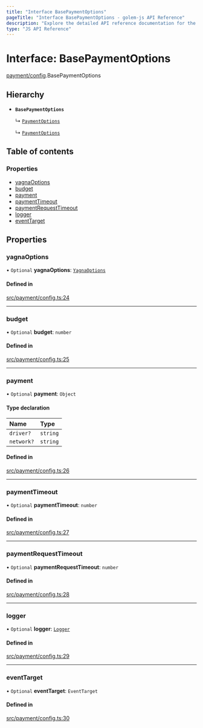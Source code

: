 ```yaml
---
title: "Interface BasePaymentOptions"
pageTitle: "Interface BasePaymentOptions - golem-js API Reference"
description: "Explore the detailed API reference documentation for the Interface BasePaymentOptions within the golem-js SDK for the Golem Network."
type: "JS API Reference"
---
```

# Interface: BasePaymentOptions

[payment/config](../modules/payment_config).BasePaymentOptions

## Hierarchy

- **`BasePaymentOptions`**

  ↳ [`PaymentOptions`](payment_payments.PaymentOptions)

  ↳ [`PaymentOptions`](payment_service.PaymentOptions)

## Table of contents

### Properties

- [yagnaOptions](payment_config.BasePaymentOptions#yagnaoptions)
- [budget](payment_config.BasePaymentOptions#budget)
- [payment](payment_config.BasePaymentOptions#payment)
- [paymentTimeout](payment_config.BasePaymentOptions#paymenttimeout)
- [paymentRequestTimeout](payment_config.BasePaymentOptions#paymentrequesttimeout)
- [logger](payment_config.BasePaymentOptions#logger)
- [eventTarget](payment_config.BasePaymentOptions#eventtarget)

## Properties

### yagnaOptions

• `Optional` **yagnaOptions**: [`YagnaOptions`](../modules/executor_executor#yagnaoptions)

#### Defined in

[src/payment/config.ts:24](https://github.com/golemfactory/golem-js/blob/c2379e3/src/payment/config.ts#L24)

___

### budget

• `Optional` **budget**: `number`

#### Defined in

[src/payment/config.ts:25](https://github.com/golemfactory/golem-js/blob/c2379e3/src/payment/config.ts#L25)

___

### payment

• `Optional` **payment**: `Object`

#### Type declaration

| Name | Type |
| :------ | :------ |
| `driver?` | `string` |
| `network?` | `string` |

#### Defined in

[src/payment/config.ts:26](https://github.com/golemfactory/golem-js/blob/c2379e3/src/payment/config.ts#L26)

___

### paymentTimeout

• `Optional` **paymentTimeout**: `number`

#### Defined in

[src/payment/config.ts:27](https://github.com/golemfactory/golem-js/blob/c2379e3/src/payment/config.ts#L27)

___

### paymentRequestTimeout

• `Optional` **paymentRequestTimeout**: `number`

#### Defined in

[src/payment/config.ts:28](https://github.com/golemfactory/golem-js/blob/c2379e3/src/payment/config.ts#L28)

___

### logger

• `Optional` **logger**: [`Logger`](utils_logger_logger.Logger)

#### Defined in

[src/payment/config.ts:29](https://github.com/golemfactory/golem-js/blob/c2379e3/src/payment/config.ts#L29)

___

### eventTarget

• `Optional` **eventTarget**: `EventTarget`

#### Defined in

[src/payment/config.ts:30](https://github.com/golemfactory/golem-js/blob/c2379e3/src/payment/config.ts#L30)
